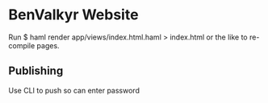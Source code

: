 # BenValkyr Website
Run $ haml render app/views/index.html.haml > index.html
or the like to re-compile pages.

## Publishing
Use CLI to push so can enter password